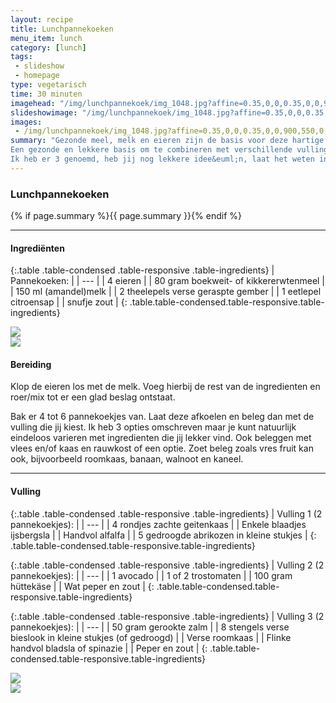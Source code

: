 ```yaml
---
layout: recipe
title: Lunchpannekoeken
menu_item: lunch
category: [lunch]
tags:
 - slideshow
 - homepage
type: vegetarisch
time: 30 minuten
imagehead: "/img/lunchpannekoek/img_1048.jpg?affine=0.35,0,0,0.35,0,0,900,450,0,100"
slideshowimage: "/img/lunchpannekoek/img_1048.jpg?affine=0.35,0,0,0.35,0,0,900,550,0,0"
images:
 - /img/lunchpannekoek/img_1048.jpg?affine=0.35,0,0,0.35,0,0,900,550,0,0
summary: "Gezonde meel, melk en eieren zijn de basis voor deze hartige pannekoeken.
Een gezonde en lekkere basis om te combineren met verschillende vullingen.
Ik heb er 3 genoemd, heb jij nog lekkere idee&euml;n, laat het weten in de reacties."
---
```


### Lunchpannekoeken

{% if page.summary %}{{ page.summary }}{% endif %}

---

#### Ingredi&euml;nten

{:.table .table-condensed .table-responsive .table-ingredients}
| Pannekoeken: |
| --- |
| 4 eieren |
| 80 gram boekweit- of kikkererwtenmeel |
| 150 ml (amandel)melk |
| 2 theelepels verse geraspte gember |
| 1 eetlepel citroensap |
| snufje zout |
{: .table.table-condensed.table-responsive.table-ingredients}

<div class="row">
    <div class="col col-sm-6">
        <img src="{{ site.image_uri_prefix }}/img/lunchpannekoek/img_0973.jpg?width=700"/>
    </div>
    <div class="col col-sm-6">
        <img src="{{ site.image_uri_prefix }}/img/lunchpannekoek/img_0977.jpg?width=700"/>
    </div>
</div>

#### Bereiding

Klop de eieren los met de melk. Voeg hierbij de rest van de ingredienten en roer/mix tot er een glad beslag ontstaat.

Bak er 4 tot 6 pannekoekjes van. Laat deze afkoelen en beleg dan met de vulling die jij kiest. Ik heb 3 opties omschreven maar je kunt natuurlijk eindeloos varieren met ingredienten die jij lekker vind. Ook beleggen met vlees en/of kaas en rauwkost of een optie. Zoet beleg zoals vres fruit kan ook, bijvoorbeeld roomkaas, banaan, walnoot en kaneel.

---

#### Vulling

{:.table .table-condensed .table-responsive .table-ingredients}
| Vulling 1 (2 pannekoekjes): |
| --- |
| 4 rondjes zachte geitenkaas |
| Enkele blaadjes ijsbergsla |
| Handvol alfalfa |
| 5 gedroogde abrikozen in kleine stukjes |
{: .table.table-condensed.table-responsive.table-ingredients}

{:.table .table-condensed .table-responsive .table-ingredients}
| Vulling 2 (2 pannekoekjes): |
| --- |
| 1 avocado |
| 1 of 2 trostomaten |
| 100 gram h&uuml;ttek&auml;se |
| Wat peper en zout |
{: .table.table-condensed.table-responsive.table-ingredients}

{:.table .table-condensed .table-responsive .table-ingredients}
| Vulling 3 (2 pannekoekjes): |
| --- |
| 50 gram gerookte zalm |
| 8 stengels verse bieslook in kleine stukjes (of gedroogd) |
| Verse roomkaas |
| Flinke handvol bladsla of spinazie |
| Peper en zout |
{: .table.table-condensed.table-responsive.table-ingredients}

<div class="row">
    <div class="col col-sm-6">
        <img src="{{ site.image_uri_prefix }}/img/lunchpannekoek/img_0982.jpg?width=700"/>
    </div>
    <div class="col col-sm-6">
        <img src="{{ site.image_uri_prefix }}/img/lunchpannekoek/img_1046.jpg?width=700"/>
    </div>
</div>



